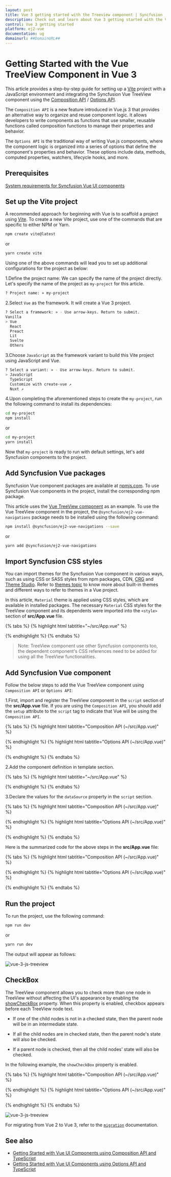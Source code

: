 ```yaml
---
layout: post
title: Vue 3 getting started with the Treeview component | Syncfusion
description: Check out and learn about Vue 3 getting started with the Vue Treeview component of Syncfusion Essential JS 2 and more details.
control: Vue 3 getting started
platform: ej2-vue
documentation: ug
domainurl: ##DomainURL##
---
```


# Getting Started with the Vue TreeView Component in Vue 3

This article provides a step-by-step guide for setting up a [Vite](https://vitejs.dev/) project with a JavaScript environment and integrating the Syncfusion Vue TreeView component using the [Composition API](https://vuejs.org/guide/introduction.html#composition-api) / [Options API](https://vuejs.org/guide/introduction.html#options-api).

The `Composition API` is a new feature introduced in Vue.js 3 that provides an alternative way to organize and reuse component logic. It allows developers to write components as functions that use smaller, reusable functions called composition functions to manage their properties and behavior.

The `Options API` is the traditional way of writing Vue.js components, where the component logic is organized into a series of options that define the component's properties and behavior. These options include data, methods, computed properties, watchers, lifecycle hooks, and more.

## Prerequisites

[System requirements for Syncfusion Vue UI components](https://ej2.syncfusion.com/vue/documentation/system-requirements/)

## Set up the Vite project

A recommended approach for beginning with Vue is to scaffold a project using [Vite](https://vitejs.dev/). To create a new Vite project, use one of the commands that are specific to either NPM or Yarn.

```bash
npm create vite@latest
```

or

```bash
yarn create vite
```

Using one of the above commands will lead you to set up additional configurations for the project as below:

1.Define the project name: We can specify the name of the project directly. Let's specify the name of the project as `my-project` for this article.

```bash
? Project name: » my-project
```

2.Select `Vue` as the framework. It will create a Vue 3 project.

```bash
? Select a framework: » - Use arrow-keys. Return to submit.
Vanilla
> Vue
  React
  Preact
  Lit
  Svelte
  Others
```

3.Choose `JavaScript` as the framework variant to build this Vite project using JavaScript and Vue.

```bash
? Select a variant: » - Use arrow-keys. Return to submit.
> JavaScript
  TypeScript
  Customize with create-vue ↗
  Nuxt ↗
```

4.Upon completing the aforementioned steps to create the `my-project`, run the following command to install its dependencies:

```bash
cd my-project
npm install
```

or

```bash
cd my-project
yarn install
```

Now that `my-project` is ready to run with default settings, let's add Syncfusion components to the project.

## Add Syncfusion Vue packages

Syncfusion Vue component packages are available at [npmjs.com](https://www.npmjs.com/search?q=ej2-vue). To use Syncfusion Vue components in the project, install the corresponding npm package.

This article uses the [Vue TreeView component](https://www.syncfusion.com/vue-components/vue-treeview) as an example. To use the Vue TreeView component in the project, the `@syncfusion/ej2-vue-navigations` package needs to be installed using the following command:

```bash
npm install @syncfusion/ej2-vue-navigations --save
```

or

```bash
yarn add @syncfusion/ej2-vue-navigations
```

## Import Syncfusion CSS styles

You can import themes for the Syncfusion Vue component in various ways, such as using CSS or SASS styles from npm packages, CDN, [CRG](https://ej2.syncfusion.com/javascript/documentation/common/custom-resource-generator/) and [Theme Studio](https://ej2.syncfusion.com/vue/documentation/appearance/theme-studio/). Refer to [themes topic](https://ej2.syncfusion.com/vue/documentation/appearance/theme/) to know more about built-in themes and different ways to refer to themes in a Vue project.

In this article, `Material` theme is applied using CSS styles, which are available in installed packages. The necessary `Material` CSS styles for the TreeView component and its dependents were imported into the `<style>` section of **src/App.vue** file.

{% tabs %}
{% highlight html tabtitle="~/src/App.vue" %}

<style>
  @import "../node_modules/@syncfusion/ej2-base/styles/material.css";
  @import "../node_modules/@syncfusion/ej2-inputs/styles/material.css";
  @import "../node_modules/@syncfusion/ej2-buttons/styles/material.css";
  @import "../node_modules/@syncfusion/ej2-vue-navigations/styles/material.css";
</style>

{% endhighlight %}
{% endtabs %}

>Note: TreeView component use other Syncfusion components too, the dependent component's CSS references need to be added for using all the TreeView functionalities.

## Add Syncfusion Vue component

Follow the below steps to add the Vue TreeView component using `Composition API` or `Options API`:

1.First, import and register the TreeView component in the `script` section of the **src/App.vue** file. If you are using the `Composition API`, you should add the `setup` attribute to the `script` tag to indicate that Vue will be using the `Composition API`.

{% tabs %}
{% highlight html tabtitle="Composition API (~/src/App.vue)" %}

<script setup>
  import { TreeViewComponent as EjsTreeview } from "@syncfusion/ej2-vue-navigations";
</script>

{% endhighlight %}
{% highlight html tabtitle="Options API (~/src/App.vue)" %}

<script>
import { TreeViewComponent  } from "@syncfusion/ej2-vue-navigations";
//Component registration
export default {
  name: "App",
  components: {
      "ejs-treeview": TreeViewComponent 
    }
}
</script>

{% endhighlight %}
{% endtabs %}
   
2.Add the component definition in template section.

{% tabs %}
{% highlight html tabtitle="~/src/App.vue" %}

<template>
  <ejs-treeview id='treeview' :fields='fields'></ejs-treeview>
</template>

{% endhighlight %}
{% endtabs %}

3.Declare the values for the `dataSource` property in the `script` section.

{% tabs %}
{% highlight html tabtitle="Composition API (~/src/App.vue)" %}

<script setup>
const fields = { dataSource: data, id: "nodeId", text: "nodeText", child: "nodeChild" };

const data =  [
  {
      nodeId: '01', nodeText: 'Music',
      nodeChild: [
          { nodeId: '01-01', nodeText: 'Gouttes.mp3' }
      ]
  },
  {
      nodeId: '02', nodeText: 'Videos', expanded: true,
      nodeChild: [
          { nodeId: '02-01', nodeText: 'Naturals.mp4' },
          { nodeId: '02-02', nodeText: 'Wild.mpeg' },
      ]
  },
  {
      nodeId: '03', nodeText: 'Documents',
      nodeChild: [
          { nodeId: '03-01', nodeText: 'Environment Pollution.docx' },
          { nodeId: '03-02', nodeText: 'Global Water, Sanitation, & Hygiene.docx' },
          { nodeId: '03-03', nodeText: 'Global Warming.ppt' },
          { nodeId: '03-04', nodeText: 'Social Network.pdf' },
          { nodeId: '03-05', nodeText: 'Youth Empowerment.pdf' },
      ]
  },
];
</script>

{% endhighlight %}
{% highlight html tabtitle="Options API (~/src/App.vue)" %}

<script>
var data =  [
  {
      nodeId: '01', nodeText: 'Music',
      nodeChild: [
          { nodeId: '01-01', nodeText: 'Gouttes.mp3' }
      ]
  },
  {
      nodeId: '02', nodeText: 'Videos', expanded: true,
      nodeChild: [
          { nodeId: '02-01', nodeText: 'Naturals.mp4' },
          { nodeId: '02-02', nodeText: 'Wild.mpeg' },
      ]
  },
  {
      nodeId: '03', nodeText: 'Documents',
      nodeChild: [
          { nodeId: '03-01', nodeText: 'Environment Pollution.docx' },
          { nodeId: '03-02', nodeText: 'Global Water, Sanitation, & Hygiene.docx' },
          { nodeId: '03-03', nodeText: 'Global Warming.ppt' },
          { nodeId: '03-04', nodeText: 'Social Network.pdf' },
          { nodeId: '03-05', nodeText: 'Youth Empowerment.pdf' },
      ]
  },
];
data() {
  return {
    fields: { dataSource: data, id: 'nodeId', text: 'nodeText', child: 'nodeChild' },
  };
}
</script>

{% endhighlight %}
{% endtabs %}

Here is the summarized code for the above steps in the **src/App.vue** file:

{% tabs %}
{% highlight html tabtitle="Composition API (~/src/App.vue)" %}

<template>
  <ejs-treeview id='treeview' :fields='fields'></ejs-treeview>
</template>

<script setup>
import { TreeViewComponent as EjsTreeview } from "@syncfusion/ej2-vue-navigations";

const fields = { dataSource: data, id: "nodeId", text: "nodeText", child: "nodeChild" };

const data =  [
  {
      nodeId: '01', nodeText: 'Music',
      nodeChild: [
          { nodeId: '01-01', nodeText: 'Gouttes.mp3' }
      ]
  },
  {
      nodeId: '02', nodeText: 'Videos', expanded: true,
      nodeChild: [
          { nodeId: '02-01', nodeText: 'Naturals.mp4' },
          { nodeId: '02-02', nodeText: 'Wild.mpeg' },
      ]
  },
  {
      nodeId: '03', nodeText: 'Documents',
      nodeChild: [
          { nodeId: '03-01', nodeText: 'Environment Pollution.docx' },
          { nodeId: '03-02', nodeText: 'Global Water, Sanitation, & Hygiene.docx' },
          { nodeId: '03-03', nodeText: 'Global Warming.ppt' },
          { nodeId: '03-04', nodeText: 'Social Network.pdf' },
          { nodeId: '03-05', nodeText: 'Youth Empowerment.pdf' },
      ]
  },
];
</script>

<style>
@import "../node_modules/@syncfusion/ej2-base/styles/material.css";
@import "../node_modules/@syncfusion/ej2-vue-navigations/styles/material.css";
@import "../node_modules/@syncfusion/ej2-inputs/styles/material.css";
@import "../node_modules/@syncfusion/ej2-buttons/styles/material.css";
</style>

{% endhighlight %}
{% highlight html tabtitle="Options API (~/src/App.vue)" %}

<template>
  <ejs-treeview id='treeview' :fields='fields'></ejs-treeview>
</template>

<script>
  import { TreeViewComponent  } from "@syncfusion/ej2-vue-navigations";

  var data =  [
    {
        nodeId: '01', nodeText: 'Music',
        nodeChild: [
            { nodeId: '01-01', nodeText: 'Gouttes.mp3' }
        ]
    },
    {
        nodeId: '02', nodeText: 'Videos', expanded: true,
        nodeChild: [
            { nodeId: '02-01', nodeText: 'Naturals.mp4' },
            { nodeId: '02-02', nodeText: 'Wild.mpeg' },
        ]
    },
    {
        nodeId: '03', nodeText: 'Documents',
        nodeChild: [
            { nodeId: '03-01', nodeText: 'Environment Pollution.docx' },
            { nodeId: '03-02', nodeText: 'Global Water, Sanitation, & Hygiene.docx' },
            { nodeId: '03-03', nodeText: 'Global Warming.ppt' },
            { nodeId: '03-04', nodeText: 'Social Network.pdf' },
            { nodeId: '03-05', nodeText: 'Youth Empowerment.pdf' },
        ]
    },
  ];
  // Component registration
  export default {
    name: "App",
    // Declaring component and its directives
    components: {
      "ejs-treeview": TreeViewComponent 
    },
    // Bound properties declarations
    data() {
      return {
        fields: { dataSource: data, id: 'nodeId', text: 'nodeText', child: 'nodeChild' },
      };
    }
  };
</script>

<style>
  @import "../node_modules/@syncfusion/ej2-base/styles/material.css";
  @import "../node_modules/@syncfusion/ej2-vue-navigations/styles/material.css";
  @import "../node_modules/@syncfusion/ej2-inputs/styles/material.css";
  @import "../node_modules/@syncfusion/ej2-buttons/styles/material.css";
</style>

{% endhighlight %}
{% endtabs %}

## Run the project

To run the project, use the following command:

```bash
npm run dev
```

or

```bash
yarn run dev
```

The output will appear as follows:

![vue-3-js-treeview](./images/treeview.PNG)

## CheckBox

The TreeView component allows you to check more than one node in TreeView without affecting the UI's appearance by enabling the [showCheckBox](https://ej2.syncfusion.com/vue/documentation/api/treeview#showcheckbox) property. When this property is enabled, checkbox appears before each TreeView node text.

* If one of the child nodes is not in a checked state, then the parent node will be in an intermediate state.

* If all the child nodes are in checked state, then the parent node's state will also be checked.

* If a parent node is checked, then all the child nodes' state will also be checked.

In the following example, the `showCheckBox` property is enabled.

{% tabs %}
{% highlight html tabtitle="Composition API (~/src/App.vue)" %}

<template>
  <ejs-treeview id='treeview' :fields='fields' :showCheckBox='true'></ejs-treeview>
</template>

<script setup>
import { TreeViewComponent as EjsTreeview } from "@syncfusion/ej2-vue-navigations";

const fields = { dataSource: data, id: "nodeId", text: "nodeText", child: "nodeChild" };

const data =  [
  {
      nodeId: '01', nodeText: 'Music',
      nodeChild: [
          { nodeId: '01-01', nodeText: 'Gouttes.mp3' }
      ]
  },
  {
      nodeId: '02', nodeText: 'Videos', expanded: true,
      nodeChild: [
          { nodeId: '02-01', nodeText: 'Naturals.mp4' },
          { nodeId: '02-02', nodeText: 'Wild.mpeg' },
      ]
  },
  {
      nodeId: '03', nodeText: 'Documents',
      nodeChild: [
          { nodeId: '03-01', nodeText: 'Environment Pollution.docx' },
          { nodeId: '03-02', nodeText: 'Global Water, Sanitation, & Hygiene.docx' },
          { nodeId: '03-03', nodeText: 'Global Warming.ppt' },
          { nodeId: '03-04', nodeText: 'Social Network.pdf' },
          { nodeId: '03-05', nodeText: 'Youth Empowerment.pdf' },
      ]
  },
];
</script>

<style>
@import "../node_modules/@syncfusion/ej2-base/styles/material.css";
@import "../node_modules/@syncfusion/ej2-vue-navigations/styles/material.css";
@import "../node_modules/@syncfusion/ej2-inputs/styles/material.css";
@import "../node_modules/@syncfusion/ej2-buttons/styles/material.css";
</style>

{% endhighlight %}
{% highlight html tabtitle="Options API (~/src/App.vue)" %}

<template>
  <ejs-treeview id='treeview' :fields='fields' :showCheckBox='true'></ejs-treeview>
</template>

<script>
  import { TreeViewComponent  } from "@syncfusion/ej2-vue-navigations";

  var data =  [
    {
        nodeId: '01', nodeText: 'Music',
        nodeChild: [
            { nodeId: '01-01', nodeText: 'Gouttes.mp3' }
        ]
    },
    {
        nodeId: '02', nodeText: 'Videos', expanded: true,
        nodeChild: [
            { nodeId: '02-01', nodeText: 'Naturals.mp4' },
            { nodeId: '02-02', nodeText: 'Wild.mpeg' },
        ]
    },
    {
        nodeId: '03', nodeText: 'Documents',
        nodeChild: [
            { nodeId: '03-01', nodeText: 'Environment Pollution.docx' },
            { nodeId: '03-02', nodeText: 'Global Water, Sanitation, & Hygiene.docx' },
            { nodeId: '03-03', nodeText: 'Global Warming.ppt' },
            { nodeId: '03-04', nodeText: 'Social Network.pdf' },
            { nodeId: '03-05', nodeText: 'Youth Empowerment.pdf' },
        ]
    },
  ];
  // Component registration
  export default {
    name: "App",
    // Declaring component and its directives
    components: {
      "ejs-treeview": TreeViewComponent 
    },
    // Bound properties declarations
    data() {
      return {
        fields: { dataSource: data, id: 'nodeId', text: 'nodeText', child: 'nodeChild' },
      };
    }
  };
</script>

<style>
  @import "../node_modules/@syncfusion/ej2-base/styles/material.css";
  @import "../node_modules/@syncfusion/ej2-vue-navigations/styles/material.css";
  @import "../node_modules/@syncfusion/ej2-inputs/styles/material.css";
  @import "../node_modules/@syncfusion/ej2-buttons/styles/material.css";
</style>

{% endhighlight %}
{% endtabs %}

![vue-3-js-treeview](./images/treeview-checkbox.PNG)

For migrating from Vue 2 to Vue 3, refer to the [`migration`](https://ej2.syncfusion.com/vue/documentation/getting-started/vue3-tutorial/#migration-from-vue-2-to-vue-3) documentation.

## See also

* [Getting Started with Vue UI Components using Composition API and TypeScript](../getting-started/vue-3-ts-composition.md)
* [Getting Started with Vue UI Components using Options API and TypeScript](../getting-started/vue-3-ts-options.md)